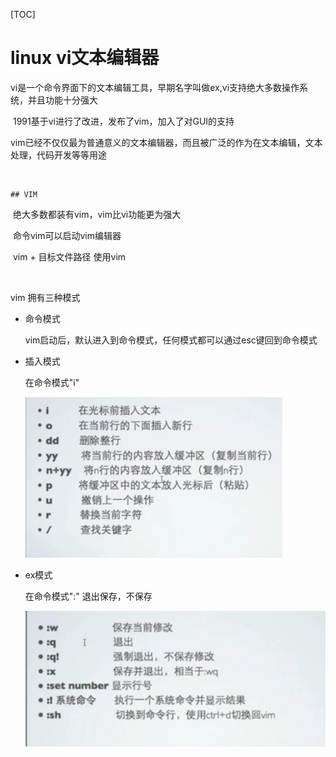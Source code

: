 [TOC]

# linux vi文本编辑器

​	vi是一个命令界面下的文本编辑工具，早期名字叫做ex,vi支持绝大多数操作系统，并且功能十分强大

​	1991基于vi进行了改进，发布了vim，加入了对GUI的支持

​	vim已经不仅仅最为普通意义的文本编辑器，而且被广泛的作为在文本编辑，文本处理，代码开发等等用途

​	

	## VIM

​	绝大多数都装有vim，vim比vi功能更为强大

​	命令vim可以启动vim编辑器

​	vim + 目标文件路径 使用vim

​	

vim 拥有三种模式

 - 命令模式

   vim启动后，默认进入到命令模式，任何模式都可以通过esc键回到命令模式

- 插入模式

  在命令模式"i"

  ![_](../img_src/000/2018-08-04_154049.png)

- ex模式

  在命令模式":" 退出保存，不保存

  

  ![_](../img_src/000/2018-08-04_154730.png)